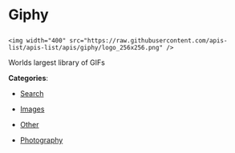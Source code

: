 # Giphy<p align="center">
    <img width="400" src="https://raw.githubusercontent.com/apis-list/apis-list/apis/giphy/logo_256x256.png" />
</p>

Worlds largest library of GIFs

**Categories**:

- [Search](https://github/apis-list/apis-list#search)

- [Images](https://github/apis-list/apis-list#images)

- [Other](https://github/apis-list/apis-list#other)

- [Photography](https://github/apis-list/apis-list#photography)








